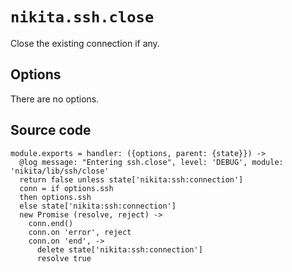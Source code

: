 
# `nikita.ssh.close`

Close the existing connection if any.

## Options

There are no options.

## Source code

    module.exports = handler: ({options, parent: {state}}) ->
      @log message: "Entering ssh.close", level: 'DEBUG', module: 'nikita/lib/ssh/close'
      return false unless state['nikita:ssh:connection']
      conn = if options.ssh
      then options.ssh
      else state['nikita:ssh:connection']
      new Promise (resolve, reject) ->
        conn.end()
        conn.on 'error', reject
        conn.on 'end', ->
          delete state['nikita:ssh:connection']
          resolve true
